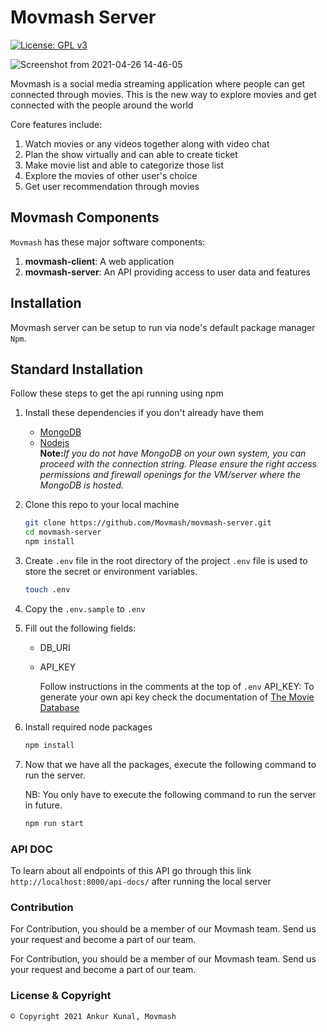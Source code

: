 # Movmash Server
[![License: GPL v3](https://img.shields.io/badge/License-GPLv3-blue.svg)](https://www.gnu.org/licenses/gpl-3.0)


![Screenshot from 2021-04-26 14-46-05](https://user-images.githubusercontent.com/57923976/116059206-3b029280-a69e-11eb-9be4-ef5b89247674.png)



Movmash is a social media streaming application where people can get connected through movies. This is the new way to explore movies and get connected with the people around the world 

Core features include:

1.  Watch movies or any videos together along with video chat
2.  Plan the show virtually and can able to create ticket
3.  Make movie list and able to categorize those list
4.  Explore the movies of other user's choice
5.  Get user recommendation through movies


## Movmash Components

`Movmash` has these major software components:

1. **movmash-client**: A web application
1. **movmash-server**: An API providing access to user data and features


## Installation


Movmash server can be setup to run via node's default package manager `Npm`.



## Standard Installation

Follow these steps to get the api running using npm

1. Install these dependencies if you don't already have them
   - [MongoDB](https://docs.mongodb.com/manual/administration/install-community/)
   - [Nodejs](https://nodejs.org/en/)<br>
   <strong>Note:</strong><em>If you do not have MongoDB on your own system, you can proceed with the connection string. Please ensure the right access permissions and firewall openings for the VM/server where the MongoDB is hosted.</em>
2. Clone this repo to your local machine

   ```sh
   git clone https://github.com/Movmash/movmash-server.git
   cd movmash-server
   npm install
   ```

3. Create `.env` file in the root directory of the project
   `.env` file is used to store the secret or environment variables.

   ```sh
   touch .env
   ```

4. Copy the `.env.sample` to `.env`

5. Fill out the following fields:

   - DB_URI
   - API_KEY

     Follow instructions in the comments at the top of `.env`
     API_KEY: To generate your own api key check the documentation of [The Movie Database](https://developers.themoviedb.org/3)

6. Install required node packages

   ```sh
   npm install
   ```

7. Now that we have all the packages, execute the following command to run the server.

   NB: You only have to execute the following command to run the server in future.

   ```sh
   npm run start
   ```


### API DOC

To learn about all endpoints of this API go through this link `http://localhost:8000/api-docs/` after running the local server 

### Contribution

For Contribution, you should be a member of our Movmash team. Send us your request and become a part of our team.

For Contribution, you should be a member of our Movmash team. Send us your request and become a part of our team.

### License & Copyright

`© Copyright 2021 Ankur Kunal, Movmash`
